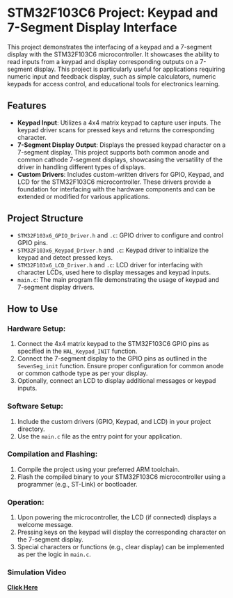 # STM32F103C6 Project: Keypad and 7-Segment Display Interface

This project demonstrates the interfacing of a keypad and a 7-segment display with the STM32F103C6 microcontroller. It showcases the ability to read inputs from a keypad and display corresponding outputs on a 7-segment display. This project is particularly useful for applications requiring numeric input and feedback display, such as simple calculators, numeric keypads for access control, and educational tools for electronics learning.

## Features

- **Keypad Input**: Utilizes a 4x4 matrix keypad to capture user inputs. The keypad driver scans for pressed keys and returns the corresponding character.
- **7-Segment Display Output**: Displays the pressed keypad character on a 7-segment display. This project supports both common anode and common cathode 7-segment displays, showcasing the versatility of the driver in handling different types of displays.
- **Custom Drivers**: Includes custom-written drivers for GPIO, Keypad, and LCD for the STM32F103C6 microcontroller. These drivers provide a foundation for interfacing with the hardware components and can be extended or modified for various applications.

## Project Structure

- `STM32F103x6_GPIO_Driver.h` and `.c`: GPIO driver to configure and control GPIO pins.
- `STM32F103x6_Keypad_Driver.h` and `.c`: Keypad driver to initialize the keypad and detect pressed keys.
- `STM32F103x6_LCD_Driver.h` and `.c`: LCD driver for interfacing with character LCDs, used here to display messages and keypad inputs.
- `main.c`: The main program file demonstrating the usage of keypad and 7-segment display drivers.

## How to Use

### Hardware Setup:

1. Connect the 4x4 matrix keypad to the STM32F103C6 GPIO pins as specified in the `HAL_Keypad_INIT` function.
2. Connect the 7-segment display to the GPIO pins as outlined in the `SevenSeg_init` function. Ensure proper configuration for common anode or common cathode type as per your display.
3. Optionally, connect an LCD to display additional messages or keypad inputs.

### Software Setup:

1. Include the custom drivers (GPIO, Keypad, and LCD) in your project directory.
2. Use the `main.c` file as the entry point for your application.

### Compilation and Flashing:

1. Compile the project using your preferred ARM toolchain.
2. Flash the compiled binary to your STM32F103C6 microcontroller using a programmer (e.g., ST-Link) or bootloader.

### Operation:

1. Upon powering the microcontroller, the LCD (if connected) displays a welcome message.
2. Pressing keys on the keypad will display the corresponding character on the 7-segment display.
3. Special characters or functions (e.g., clear display) can be implemented as per the logic in `main.c`.
### Simulation Video
[**Click Here**](https://drive.google.com/file/d/1t_hVFZ6D7piF17R_wu23BV-8837htS5f/view?usp=drive_link)
